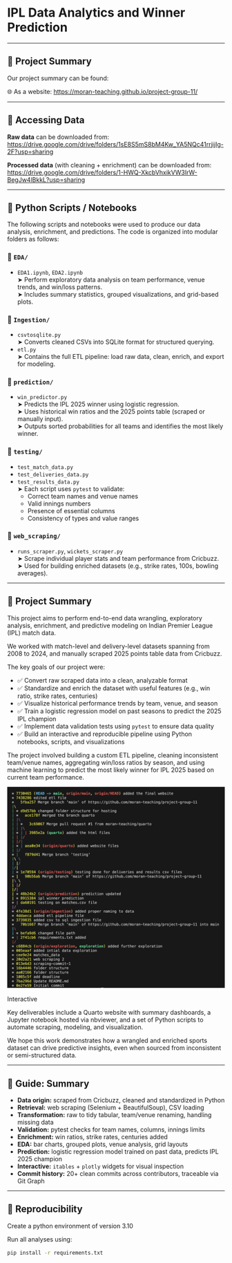 # IPL Data Analytics and Winner Prediction    

---

## 📝 Project Summary  
Our project summary can be found:

🌐 As a website:
  https://moran-teaching.github.io/project-group-11/

---

## 📁 Accessing Data  

**Raw data** can be downloaded from:  
  https://drive.google.com/drive/folders/1sE8S5mS8bM4Kw_YA5NQc41rrjijIg-2F?usp=sharing

**Processed data** (with cleaning + enrichment) can be downloaded from:  
  https://drive.google.com/drive/folders/1-HWQ-XkcbVhxikVW3IrW-BegJw4lBkkL?usp=sharing

---

## 🧠 Python Scripts / Notebooks  

The following scripts and notebooks were used to produce our data analysis, enrichment, and predictions. The code is organized into modular folders as follows:

### 📁 `EDA/`
- `EDA1.ipynb`, `EDA2.ipynb`  
  ➤ Perform exploratory data analysis on team performance, venue trends, and win/loss patterns.  
  ➤ Includes summary statistics, grouped visualizations, and grid-based plots.

### 📁 `Ingestion/`
- `csvtosqlite.py`  
  ➤ Converts cleaned CSVs into SQLite format for structured querying.  
- `etl.py`  
  ➤ Contains the full ETL pipeline: load raw data, clean, enrich, and export for modeling.

### 📁 `prediction/`
- `win_predictor.py`  
  ➤ Predicts the IPL 2025 winner using logistic regression.  
  ➤ Uses historical win ratios and the 2025 points table (scraped or manually input).  
  ➤ Outputs sorted probabilities for all teams and identifies the most likely winner.

### 📁 `testing/`
- `test_match_data.py`  
- `test_deliveries_data.py`  
- `test_results_data.py`  
  ➤ Each script uses `pytest` to validate:
    - Correct team names and venue names  
    - Valid innings numbers  
    - Presence of essential columns  
    - Consistency of types and value ranges

### 📁 `web_scraping/`
- `runs_scraper.py`, `wickets_scraper.py`  
  ➤ Scrape individual player stats and team performance from Cricbuzz.  
  ➤ Used for building enriched datasets (e.g., strike rates, 100s, bowling averages).


---

## 📝 Project Summary  

This project aims to perform end-to-end data wrangling, exploratory analysis, enrichment, and predictive modeling on Indian Premier League (IPL) match data.

We worked with match-level and delivery-level datasets spanning from 2008 to 2024, and manually scraped 2025 points table data from Cricbuzz.

The key goals of our project were:

- ✅ Convert raw scraped data into a clean, analyzable format
- ✅ Standardize and enrich the dataset with useful features (e.g., win ratio, strike rates, centuries)
- ✅ Visualize historical performance trends by team, venue, and season
- ✅ Train a logistic regression model on past seasons to predict the 2025 IPL champion
- ✅ Implement data validation tests using `pytest` to ensure data quality
- ✅ Build an interactive and reproducible pipeline using Python notebooks, scripts, and visualizations

The project involved building a custom ETL pipeline, cleaning inconsistent team/venue names, aggregating win/loss ratios by season, and using machine learning to predict the most likely winner for IPL 2025 based on current team performance.

![git commit graph](images/git_commit.png)

Interactive 

Key deliverables include a Quarto website with summary dashboards, a Jupyter notebook hosted via nbviewer, and a set of Python scripts to automate scraping, modeling, and visualization.

We hope this work demonstrates how a wrangled and enriched sports dataset can drive predictive insights, even when sourced from inconsistent or semi-structured data.


---

## 📌 Guide: Summary

- **Data origin:** scraped from Cricbuzz, cleaned and standardized in Python
- **Retrieval:** web scraping (Selenium + BeautifulSoup), CSV loading
- **Transformation:** raw to tidy tabular, team/venue renaming, handling missing data
- **Validation:** pytest checks for team names, columns, innings limits
- **Enrichment:** win ratios, strike rates, centuries added
- **EDA:** bar charts, grouped plots, venue analysis, grid layouts
- **Prediction:** logistic regression model trained on past data, predicts IPL 2025 champion
- **Interactive:** `itables` + `plotly` widgets for visual inspection
- **Commit history:** 20+ clean commits across contributors, traceable via Git Graph


---
## 🔁 Reproducibility  

Create a python environment of version 3.10

Run all analyses using:  
```bash
pip install -r requirements.txt
